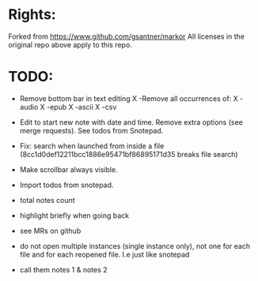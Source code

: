 # Rights:
Forked from https://www.github.com/gsantner/markor
All licenses in the original repo above apply to this repo.

# TODO:
- Remove bottom bar in text editing
X -Remove all occurrences of:
X -audio
X -epub
X -ascii
X -csv
- Edit to start new note with date and time. Remove extra options (see merge requests). See todos from Snotepad.

- Fix: search when launched from inside a file (8cc1d0def12211bcc1886e95471bf86895171d35 breaks file search)

- Make scrollbar always visible.
- Import todos from snotepad.
- total notes count
- highlight briefly when going back
- see MRs on github
- do not open multiple instances (single instance only), not one for each file and for each reopened file. I.e just like snotepad
- call them notes 1 & notes 2
